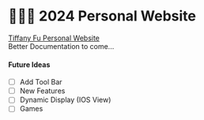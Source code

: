 # 👩🏻‍💻 2024 Personal Website

<a href="https://tiffanyfu7.github.io/website-2024/"> Tiffany Fu Personal Website </a> <br>
Better Documentation to come...

#### Future Ideas
- [ ] Add Tool Bar
- [ ] New Features
- [ ] Dynamic Display (IOS View)
- [ ] Games
